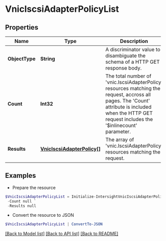 # VnicIscsiAdapterPolicyList
## Properties

Name | Type | Description | Notes
------------ | ------------- | ------------- | -------------
**ObjectType** | **String** | A discriminator value to disambiguate the schema of a HTTP GET response body. | 
**Count** | **Int32** | The total number of &#39;vnic.IscsiAdapterPolicy&#39; resources matching the request, accross all pages. The &#39;Count&#39; attribute is included when the HTTP GET request includes the &#39;$inlinecount&#39; parameter. | [optional] 
**Results** | [**VnicIscsiAdapterPolicy[]**](VnicIscsiAdapterPolicy.md) | The array of &#39;vnic.IscsiAdapterPolicy&#39; resources matching the request. | [optional] 

## Examples

- Prepare the resource
```powershell
$VnicIscsiAdapterPolicyList = Initialize-IntersightVnicIscsiAdapterPolicyList  -ObjectType null `
 -Count null `
 -Results null
```

- Convert the resource to JSON
```powershell
$VnicIscsiAdapterPolicyList | ConvertTo-JSON
```

[[Back to Model list]](../README.md#documentation-for-models) [[Back to API list]](../README.md#documentation-for-api-endpoints) [[Back to README]](../README.md)

